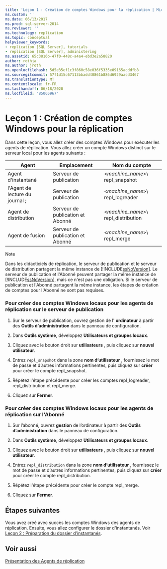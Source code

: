 ```yaml
---
title: 'Leçon 1 : Création de comptes Windows pour la réplication | Microsoft Docs'
ms.custom: ''
ms.date: 06/13/2017
ms.prod: sql-server-2014
ms.reviewer: ''
ms.technology: replication
ms.topic: conceptual
helpviewer_keywords:
- replication [SQL Server], tutorials
- replication [SQL Server], administering
ms.assetid: 65c3816b-47f0-448c-a4a4-ebd3e2a58820
author: rothja
ms.author: jroth
ms.openlocfilehash: 5d5e35ef1c3f860c58e036f5335e09165acddfb8
ms.sourcegitcommit: 57f1d15c67113bbadd40861b886d6929aacd3467
ms.translationtype: MT
ms.contentlocale: fr-FR
ms.lasthandoff: 06/18/2020
ms.locfileid: "85065967"
---
```

# <a name="lesson-1-creating-windows-accounts-for-replication"></a>Leçon 1 : Création de comptes Windows pour la réplication
  Dans cette leçon, vous allez créer des comptes Windows pour exécuter les agents de réplication. Vous allez créer un compte Windows distinct sur le serveur local pour les agents suivants :  
  
|Agent|Emplacement|Nom du compte|  
|-----------|--------------|------------------|  
|Agent d'instantané|Serveur de publication|\<*machine_name*>\ repl_snapshot|  
|l'Agent de lecture du journal ;|Serveur de publication|\<*machine_name*>\ repl_logreader|  
|Agent de distribution|Serveur de publication et Abonné|\<*machine_name*>\ repl_distribution|  
|Agent de fusion|Serveur de publication et Abonné|\<*machine_name*>\ repl_merge|  
  
> [!NOTE]  
>  Dans les didacticiels de réplication, le serveur de publication et le serveur de distribution partagent la même instance de [!INCLUDE[ssNoVersion](../../includes/ssnoversion-md.md)]. Le serveur de publication et l'Abonné peuvent partager la même instance de [!INCLUDE[ssNoVersion](../../includes/ssnoversion-md.md)], mais ce n'est pas une obligation. Si le serveur de publication et l'Abonné partagent la même instance, les étapes de création de comptes pour l'Abonné ne sont pas requises.  
  
### <a name="to-create-local-windows-accounts-for-replication-agents-at-the-publisher"></a>Pour créer des comptes Windows locaux pour les agents de réplication sur le serveur de publication  
  
1.  Sur le serveur de publication, ouvrez gestion de l' **ordinateur** à partir des **Outils d’administration** dans le panneau de configuration.  
  
2.  Dans **Outils système**, développez **Utilisateurs et groupes locaux**.  
  
3.  Cliquez avec le bouton droit sur **utilisateurs** , puis cliquez sur **nouvel utilisateur**.  
  
4.  Entrez `repl_snapshot` dans la zone **nom d’utilisateur** , fournissez le mot de passe et d’autres informations pertinentes, puis cliquez sur **créer** pour créer le compte repl_snapshot.  
  
5.  Répétez l'étape précédente pour créer les comptes repl_logreader, repl_distribution et repl_merge.  
  
6.  Cliquez sur **Fermer**.  
  
### <a name="to-create-local-windows-accounts-for-replication-agents-at-the-subscriber"></a>Pour créer des comptes Windows locaux pour les agents de réplication sur l'Abonné  
  
1.  Sur l’abonné, ouvrez **gestion** de l’ordinateur à partir des **Outils d’administration** dans le panneau de configuration.  
  
2.  Dans **Outils système**, développez **Utilisateurs et groupes locaux**.  
  
3.  Cliquez avec le bouton droit sur **utilisateurs** , puis cliquez sur **nouvel utilisateur**.  
  
4.  Entrez `repl_distribution` dans la zone **nom d’utilisateur** , fournissez le mot de passe et d’autres informations pertinentes, puis cliquez sur **créer** pour créer le compte repl_distribution.  
  
5.  Répétez l'étape précédente pour créer le compte repl_merge.  
  
6.  Cliquez sur **Fermer**.  
  
## <a name="next-steps"></a>Étapes suivantes  
 Vous avez créé avec succès les comptes Windows des agents de réplication. Ensuite, vous allez configurer le dossier d'instantanés. Voir [Leçon 2 : Préparation du dossier d’instantanés](lesson-2-preparing-the-snapshot-folder.md).  
  
## <a name="see-also"></a>Voir aussi  
 [Présentation des Agents de réplication](agents/replication-agents-overview.md)  
  
  
